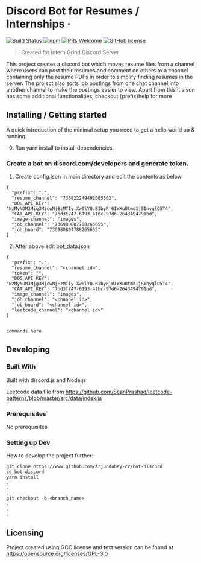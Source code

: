 # Discord Bot for Resumes / Internships &middot;

[![Build Status](https://img.shields.io/travis/npm/npm/latest.svg?style=flat-square)](https://travis-ci.org/npm/npm) [![npm](https://img.shields.io/npm/v/npm.svg?style=flat-square)](https://www.npmjs.com/package/npm) [![PRs Welcome](https://img.shields.io/badge/PRs-welcome-brightgreen.svg?style=flat-square)](http://makeapullrequest.com) [![GitHub license](https://img.shields.io/badge/license-GCC3.0-blue.svg?style=flat-square)](https://github.com/your/your-project/blob/master/LICENSE)

> Created for Intern Grind Discord Server

This project creates a discord bot which moves resume files from a channel where users can post their resumes and comment on others to a channel containing only the resume PDFs in order to simplify finding resumes in the server. The project also sorts job postings from one chat channel into another channel to make the postings easier to view. Apart from this it alson has some additional functionalities, checkout {prefix}help for more

## Installing / Getting started

A quick introduction of the minimal setup you need to get a hello world up &
running.

0. Run yarn install to install dependencies.
### Create a bot on discord.com/developers and generate token.
1. Create config.json in main directory and edit the contents as below.
```shell
{
  "prefix": ".",
  "resume_channel": "736822249491005502",
  "DOG_API_KEY": "NzMyNDM3Mjg3MjcwNjEzMTIy.Xw0lYQ.BIbyP_0IWXuUtmd1jSInyqlO5T4",
  "CAT_API_KEY": "7bd3f747-6193-41bc-97d6-2643494791bd",
  "image-channel": "images",
  "job_channel": "736980807788265655",
  "job_board": "736980807788265655"
}

```
2. After above edit bot_data.json
```shell
{
  "prefix": ".",
  "resume_channel": "<channel id>",
  "token": "",
  "DOG_API_KEY": "NzMyNDM3Mjg3MjcwNjEzMTIy.Xw0lYQ.BIbyP_0IWXuUtmd1jSInyqlO5T4",
  "CAT_API_KEY": "7bd3f747-6193-41bc-97d6-2643494791bd",
  "image_channel": "images",
  "job_channel": "<channel id>",
  "job_board": "<channel id>",
  "leetcode_channel": "<channel id>"
}


commands here
```


## Developing

### Built With

Built with discord.js and Node.js

Leetcode data file from https://github.com/SeanPrashad/leetcode-patterns/blob/master/src/data/index.js

### Prerequisites

No prerequisites.

### Setting up Dev

How to develop the project further:

```shell
git clone https://www.github.com/arjundubey-cr/bot-discord
cd bot-discord
yarn install
.
.
.
git checkout -b <branch_name>
.
.
.
```
## Licensing

Project created using GCC license and text version can be found at https://opensource.org/licenses/GPL-3.0
